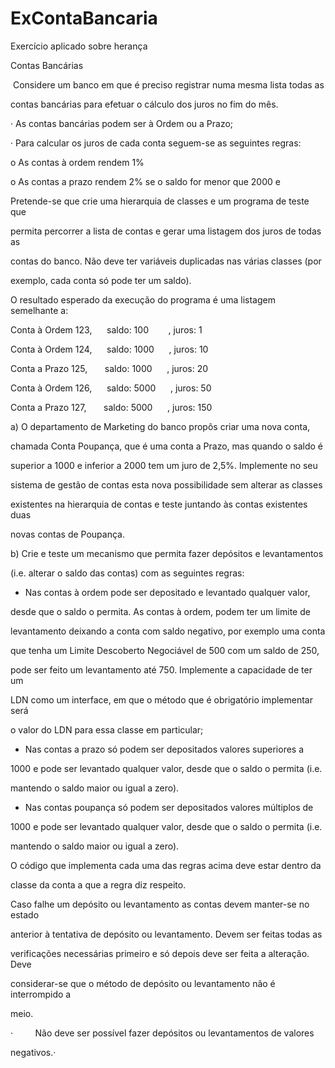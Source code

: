 # ExContaBancaria
Exercício aplicado sobre herança


Contas Bancárias

 Considere um banco em que é preciso registrar numa mesma lista todas as 

contas bancárias para efetuar o cálculo dos juros no fim do mês. 

· As contas bancárias podem ser à Ordem ou a Prazo;  

· Para calcular os juros de cada conta seguem-se as seguintes regras:

o As contas à ordem rendem 1%

o As contas a prazo rendem 2% se o saldo for menor que 2000 e 

Pretende-se que crie uma hierarquia de classes e um programa de teste que 

permita percorrer a lista de contas e gerar uma listagem dos juros de todas as 

contas do banco. Não deve ter variáveis duplicadas nas várias classes (por 

exemplo, cada conta só pode ter um saldo).

O resultado esperado da execução do programa é uma listagem semelhante a:

Conta à Ordem 123,      saldo: 100        , juros: 1

Conta à Ordem 124,      saldo: 1000      , juros: 10

Conta a Prazo 125,        saldo: 1000      , juros: 20

Conta à Ordem 126,      saldo: 5000      , juros: 50

Conta a Prazo 127,        saldo: 5000      , juros: 150

a) O departamento de Marketing do banco propôs criar uma nova conta, 

chamada Conta Poupança, que é uma conta a Prazo, mas quando o saldo é 

superior a 1000 e inferior a 2000 tem um juro de 2,5%. Implemente no seu 

sistema de gestão de contas esta nova possibilidade sem alterar as classes 

existentes na hierarquia de contas e teste juntando às contas existentes duas 

novas contas de Poupança.

b) Crie e teste um mecanismo que permita fazer depósitos e levantamentos 

(i.e. alterar o saldo das contas) com as seguintes regras:

- Nas contas à ordem pode ser depositado e levantado qualquer valor, 

desde que o saldo o permita. As contas à ordem, podem ter um limite de 

levantamento deixando a conta com saldo negativo, por exemplo uma conta 

que tenha um Limite Descoberto Negociável de 500 com um saldo de 250, 

pode ser feito um levantamento até 750. Implemente a capacidade de ter um 

LDN como um interface, em que o método que é obrigatório implementar será 

o valor do LDN para essa classe em particular;

- Nas contas a prazo só podem ser depositados valores superiores a 

1000 e pode ser levantado qualquer valor, desde que o saldo o permita (i.e. 

mantendo o saldo maior ou igual a zero).

- Nas contas poupança só podem ser depositados valores múltiplos de 

1000 e pode ser levantado qualquer valor, desde que o saldo o permita (i.e. 

mantendo o saldo maior ou igual a zero).

O código que implementa cada uma das regras acima deve estar dentro da 

classe da conta a que a regra diz respeito.

Caso falhe um depósito ou levantamento as contas devem manter-se no estado 

anterior à tentativa de depósito ou levantamento. Devem ser feitas todas as 

verificações necessárias primeiro e só depois deve ser feita a alteração. Deve 

considerar-se que o método de depósito ou levantamento não é interrompido a 

meio.

·         Não deve ser possível fazer depósitos ou levantamentos de valores 

negativos.·
